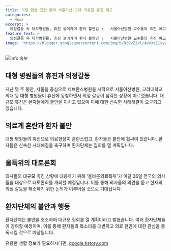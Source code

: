 ```yaml
---
title: 의정 협상 진전 없어 서울아산·고대 의료원 휴진 예고
categories:
  - News
excerpt: >
  의정갈등 속 대학병원들, 휴진 늘어가며 환자 불안감 ↑   서울아산병원 교수들의 휴진 예고로 빅5 대형병원 중 두 번째로 휴진에 동참하고, 고대의대 교수들도 휴진을 선언하며 의료현장의 혼선이 커지고 있다. 환자단체들은 불안감을 호소하며 신속한 사태해결을 촉구하는 집회를 계획 중이다. 이로 인해 올특위는 대규모 대토론회를 열기로 하며, 언제쯤 풀릴 지 불안한 상황이 계속되고 있다.
feature_text: >
  의정갈등 속 대학병원들, 휴진 늘어가며 환자 불안감 ↑   서울아산병원 교수들의 휴진 예고로 빅5 대형병원 중 두 번째로 휴진에 동참하고, 고대의대 교수들도 휴진을 선언하며 의료현장의 혼선이 커지고 있다. 환자단체들은 불안감을 호소하며 신속한 사태해결을 촉구하는 집회를 계획 중이다. 이로 인해 올특위는 대규모 대토론회를 열기로 하며, 언제쯤 풀릴 지 불안한 상황이 계속되고 있다.
image: 'https://blogger.googleusercontent.com/img/b/R29vZ2xl/AVvXsEixyZcFfHzMRdzZMjFBmAUKJYCLCGyLL1o632UiGVXcaFdKo_bkvkuCioo0uUKlGfBVcT3P84aROyZIXSBEx3Aw5nCQ3pTgDom1WDC4m8eifvWiAmWEEVb4x6G_l8C0QH225ldMjyaFvpxGEBGNO37VmDTDMHGhJPq73UglMfDca1-0aw/s1600/blogspot.png'
---
```


<p><img src="https://blogger.googleusercontent.com/img/b/R29vZ2xl/AVvXsEixyZcFfHzMRdzZMjFBmAUKJYCLCGyLL1o632UiGVXcaFdKo_bkvkuCioo0uUKlGfBVcT3P84aROyZIXSBEx3Aw5nCQ3pTgDom1WDC4m8eifvWiAmWEEVb4x6G_l8C0QH225ldMjyaFvpxGEBGNO37VmDTDMHGhJPq73UglMfDca1-0aw/s1600/blogspot.png" alt="info 속보" /></p>

<h2 data-ke-size="size26">대형 병원들의 휴진과 의정갈등</h2>

<p data-ke-size="size16">지난 몇 주 동안, 서울을 중심으로 세브란스병원을 시작으로 서울아산병원, 고려대학교 의대 등 대형 병원들이 휴진에 동참하면서 의정 갈등이 심각한 상황에 이르렀습니다. 대규모 휴진은 환자들에게 불안을 끼치고 있으며 이에 대한 신속한 사태해결이 요구되고 있습니다.</p>

<h2 data-ke-size="size26">의료계 혼란과 환자 불안</h2>

<p data-ke-size="size16">대형 병원들의 휴진으로 의료현장이 혼란스럽고, 환자들은 불안에 휩싸여 있습니다. 환자들은 신속한 사태해결을 촉구하며 환자단체는 집회를 열 계획입니다.</p>

<h2 data-ke-size="size26">올특위의 대토론회</h2>

<p data-ke-size="size16">의사들의 대규모 휴진 상황에 대응하기 위해 '올바른의료특위'가 이달 26일 전국의 의사들을 대상으로 대토론회를 개최할 예정입니다. 이를 통해 의사들의 의견을 듣고 현재의 의정 갈등을 해소하기 위한 논의가 이루어질 것으로 기대됩니다.</p>

<h2 data-ke-size="size26">환자단체의 불안과 행동</h2>

<p data-ke-size="size16">환자단체는 불안을 호소하며 대규모 집회를 열 계획이라고 밝혔습니다. 여러 환자단체들이 참여할 예정이며, 이를 통해 환자들의 목소리를 대변하고 의료 현안에 대한 관심을 증폭시킬 것으로 예상됩니다.</p>
유용한 생활 정보가 필요하시다면, <a href="https://qoogle.tistory.com" rel="dofollow">qoogle.tistory.com</a>



